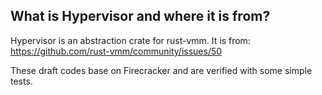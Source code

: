 ## What is Hypervisor and where it is from?
Hypervisor is an abstraction crate for rust-vmm. It is from: https://github.com/rust-vmm/community/issues/50

These draft codes base on Firecracker and are verified with some simple tests.
